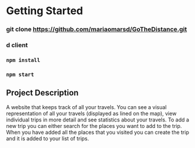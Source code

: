 # Getting Started

### git clone https://github.com/mariaomarsd/GoTheDistance.git

### d client

### `npm install`
### `npm start`

## Project Description 

A website that keeps track of all your travels. You can see a visual representation of all your travels (displayed as lined on the map), view individual trips in more detail and see statistics about your travels. To add a new trip you can either search for the places you want to add to the trip. When you have added all the places that you visited you can create the trip and it is added to your list of trips. 

